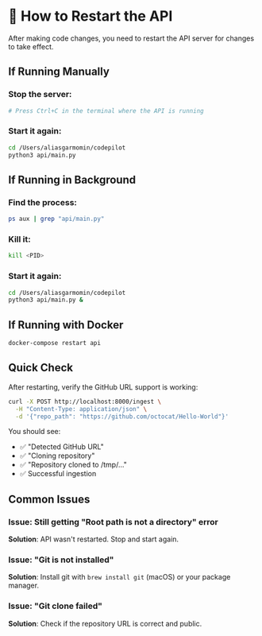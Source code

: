 # 🔄 How to Restart the API

After making code changes, you need to restart the API server for changes to take effect.

## If Running Manually

### Stop the server:
```bash
# Press Ctrl+C in the terminal where the API is running
```

### Start it again:
```bash
cd /Users/aliasgarmomin/codepilot
python3 api/main.py
```

## If Running in Background

### Find the process:
```bash
ps aux | grep "api/main.py"
```

### Kill it:
```bash
kill <PID>
```

### Start it again:
```bash
cd /Users/aliasgarmomin/codepilot
python3 api/main.py &
```

## If Running with Docker

```bash
docker-compose restart api
```

## Quick Check

After restarting, verify the GitHub URL support is working:

```bash
curl -X POST http://localhost:8000/ingest \
  -H "Content-Type: application/json" \
  -d '{"repo_path": "https://github.com/octocat/Hello-World"}'
```

You should see:
- ✅ "Detected GitHub URL"
- ✅ "Cloning repository"
- ✅ "Repository cloned to /tmp/..."
- ✅ Successful ingestion

## Common Issues

### Issue: Still getting "Root path is not a directory" error
**Solution**: API wasn't restarted. Stop and start again.

### Issue: "Git is not installed"
**Solution**: Install git with `brew install git` (macOS) or your package manager.

### Issue: "Git clone failed"
**Solution**: Check if the repository URL is correct and public.

